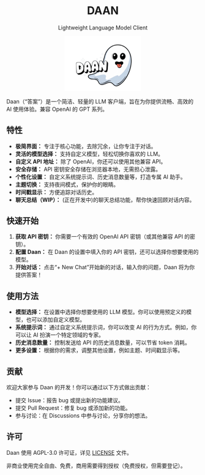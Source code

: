 <center>
<div>
<h1>DAAN</h1><p> Lightweight Language Model Client</p>
</div>
<img src="cover.png" width="200" />
</center>

Daan（“答案”）是一个简洁、轻量的 LLM 客户端，旨在为你提供流畅、高效的 AI 使用体验。兼容 OpenAI 的 GPT 系列。

## 特性

- **极简界面：** 专注于核心功能，去除冗余，让你专注于对话。
- **灵活的模型选择：** 支持自定义模型，轻松切换你喜欢的 LLM。
- **自定义 API 地址：** 除了 OpenAI，你还可以使用其他兼容 API。
- **安全存储：** API 密钥安全存储在浏览器本地，无需担心泄露。
- **个性化设置：** 自定义系统提示词、历史消息数量等，打造专属 AI 助手。
- **主题切换：** 支持夜间模式，保护你的眼睛。
- **时间戳显示：** 方便追踪对话历史。
- **聊天总结（WIP）：** (正在开发中)的聊天总结功能，帮你快速回顾对话内容。

## 快速开始

1.  **获取 API 密钥：** 你需要一个有效的 OpenAI API 密钥（或其他兼容 API 的密钥）。
2.  **配置 Daan：** 在 Daan 的设置中填入你的 API 密钥，还可以选择你想要使用的模型。
3.  **开始对话：** 点击“+ New Chat”开始新的对话，输入你的问题，Daan 将为你提供答案！

## 使用方法

- **模型选择：** 在设置中选择你想要使用的 LLM 模型。你可以使用预定义的模型，也可以添加自定义模型。
- **系统提示词：** 通过自定义系统提示词，你可以改变 AI 的行为方式。例如，你可以让 AI 扮演一个特定领域的专家。
- **历史消息数量：** 控制发送给 API 的历史消息数量，可以节省 token 消耗。
- **更多设置：** 根据你的需求，调整其他设置，例如主题、时间戳显示等。

## 贡献

欢迎大家参与 Daan 的开发！你可以通过以下方式做出贡献：

- 提交 Issue：报告 bug 或提出新的功能建议。
- 提交 Pull Request：修复 bug 或添加新的功能。
- 参与讨论：在 Discussions 中参与讨论，分享你的想法。

## 许可

Daan 使用 AGPL-3.0 许可证，详见 [LICENSE](LICENSE) 文件。

非商业使用完全自由、免费，商用需要得到授权（免费授权，但需要登记）。

